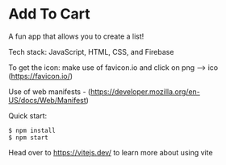 # Add To Cart

A fun app that allows you to create a list! 

Tech stack: JavaScript, HTML, CSS, and Firebase

To get the icon: make use of favicon.io and click on png --> ico (https://favicon.io/)

Use of web manifests - (https://developer.mozilla.org/en-US/docs/Web/Manifest)

Quick start:

```
$ npm install
$ npm start
````

Head over to https://vitejs.dev/ to learn more about using vite

